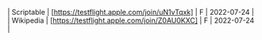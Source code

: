 | Scriptable | [https://testflight.apple.com/join/uN1vTqxk] | F | 2022-07-24 |
| Wikipedia | [https://testflight.apple.com/join/Z0AU0KXC] | F | 2022-07-24 |
